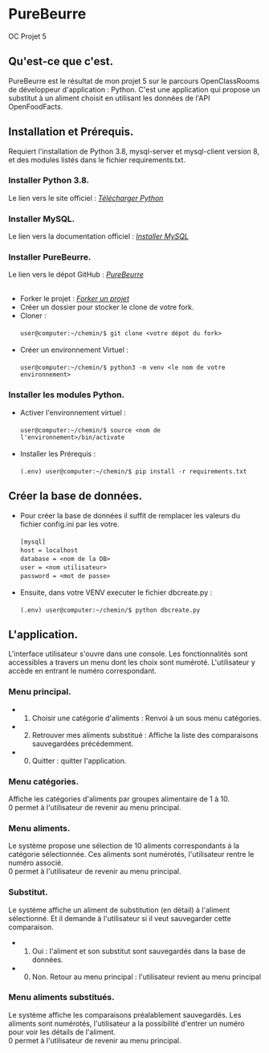 # PureBeurre
OC Projet 5
## Qu'est-ce que c'est.
PureBeurre est le résultat de mon projet 5 sur le parcours OpenClassRooms de développeur d'application : Python.
C'est une application qui propose un substitut à un aliment choisit en utilisant les données de l'API OpenFoodFacts.
## Installation et Prérequis.
Requiert l'installation de Python 3.8, mysql-server et mysql-client version 8, et des modules listés dans le fichier requirements.txt.
### Installer Python 3.8.
Le lien vers le site officiel : *[Télécharger Python](https://www.python.org/downloads/)*
### Installer MySQL.
Le lien vers la documentation officiel : *[Installer MySQL](https://dev.mysql.com/doc/mysql-installation-excerpt/8.0/en/)*
### Installer PureBeurre.
Le lien vers le dépot GitHub : *[PureBeurre](https://github.com/screw-pack/PureBeurre.git)*<br><br>
- Forker le projet : *[Forker un projet](https://guides.github.com/activities/forking/)*<br>
- Créer un dossier pour stocker le clone de votre fork.<br>
- Cloner : <br><br>`user@computer:~/chemin/$ git clone <votre dépot du fork>`<br><br>
- Créer un environnement Virtuel : <br><br>`user@computer:~/chemin/$ python3 -m venv <le nom de votre environnement>`<br>
### Installer les modules Python.
- Activer l'environnement virtuel : <br><br>`user@computer:~/chemin/$ source <nom de l'environnement>/bin/activate`<br><br>
- Installer les Prérequis : <br><br>`(.env) user@computer:~/chemin/$ pip install -r requirements.txt`<br>
## Créer la base de données.
- Pour créer la base de données il suffit de remplacer les valeurs du fichier config.ini par les votre.<br><br>
`[mysql]`<br>
`host = localhost`<br>
`database = <nom de la DB>`<br>
`user = <nom utilisateur>`<br>
`password = <mot de passe>`<br><br>
- Ensuite, dans votre VENV executer le fichier dbcreate.py : <br><br>`(.env) user@computer:~/chemin/$ python dbcreate.py`<br>
## L'application.
L'interface utilisateur s'ouvre dans une console.
Les fonctionnalités sont accessibles a travers un menu dont les choix sont numéroté.
L'utilisateur y accède en entrant le numéro correspondant.
### Menu principal.
- 1. Choisir une catégorie d'aliments : Renvoi à un sous menu catégories.
- 2. Retrouver mes aliments substitué : Affiche la liste des comparaisons sauvegardées précédemment.
- 0. Quitter : quitter l'application.
### Menu catégories.
Affiche les catégories d'aliments par groupes alimentaire de 1 à 10.<br>
0 permet à l'utilisateur de revenir au menu principal.
### Menu aliments.
Le système propose une sélection de 10 aliments correspondants à la catégorie sélectionnée.
Ces aliments sont numérotés, l'utilisateur rentre le numéro associé.<br>
0 permet à l'utilisateur de revenir au menu principal.
### Substitut.
Le système affiche un aliment de substitution (en détail) à l'aliment sélectionné.
Et il demande à l'utilisateur si il veut sauvegarder cette comparaison.<br>
- 1. Oui : l'aliment et son substitut sont sauvegardés dans la base de données.<br>
- 0. Non. Retour au menu principal : l'utilisateur revient au menu principal
### Menu aliments substitués.
Le système affiche les comparaisons préalablement sauvegardés.
Les aliments sont numérotés, l'utilisateur a la possibilité d'entrer un numéro pour voir les détails de l'aliment.<br>
0 permet à l'utilisateur de revenir au menu principal.
